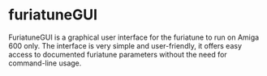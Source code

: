 # furiatuneGUI
FuriatuneGUI is a graphical user interface for the furiatune to run on Amiga 600 only. The interface is very simple and user-friendly, it offers easy access to documented furiatune parameters without the need for command-line usage. 
